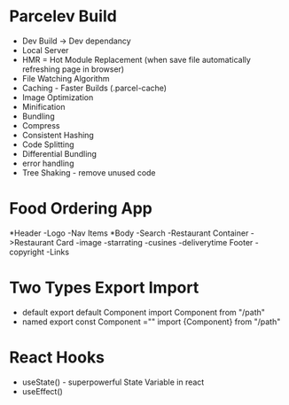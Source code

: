 # Parcelev Build
- Dev Build  -> Dev dependancy
- Local Server
- HMR = Hot Module Replacement (when save file automatically refreshing page in browser)
- File Watching Algorithm
- Caching  - Faster Builds (.parcel-cache)
- Image Optimization
- Minification
- Bundling
- Compress
- Consistent Hashing
- Code Splitting
- Differential Bundling
- error handling
- Tree Shaking - remove unused code



# Food Ordering App

 *Header
  -Logo
  -Nav Items
 *Body
  -Search
  -Restaurant Container
    ->Restaurant Card  -image -starrating -cusines -deliverytime
 Footer
   -copyright
   -Links


# Two Types Export Import
- default 
   export default Component
   import Component from "/path"
- named
    export const Component =""
    import {Component} from "/path"

# React Hooks
- useState() - superpowerful State Variable in react
- useEffect()
